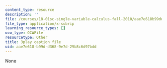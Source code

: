 ```yaml
---
content_type: resource
description: ''
file: /courses/18-01sc-single-variable-calculus-fall-2010/aae7e618b99dd3689e7d29b8c6d97bdd_BSAA0akmPEU.srt
file_type: application/x-subrip
learning_resource_types: []
ocw_type: OCWFile
resourcetype: Other
title: 3play caption file
uid: aae7e618-b99d-d368-9e7d-29b8c6d97bdd
---
```

None

